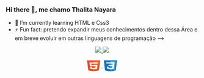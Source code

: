 ### Hi there 👋, me chamo Thalita Nayara
- 🌱 I’m currently learning HTML e Css3
- ⚡ Fun fact: pretendo expandir meus conhecimentos dentro dessa Área e em breve evoluir em outras linguagens de programação
-->
<div align="center">
  <a href="https://github.com/Thalitanayara">
  <img height="180em" src="https://github-readme-stats.vercel.app/api?username=Thalitanayara&show_icons=true&theme=dracula&include_all_commits=true&count_private=true"/>
  <img height="180em" src="https://github-readme-stats.vercel.app/api/top-langs/?username=Thalitanayara&layout=compact&langs_count=7&theme=dracula"/>
<div style="display: inline_block"><br>
  
  <img align="center"  height="30" width="40" src="https://raw.githubusercontent.com/devicons/devicon/master/icons/html5/html5-original.svg">
  <img align="center"  height="30" width="40" src="https://raw.githubusercontent.com/devicons/devicon/master/icons/css3/css3-original.svg">
 
</div>
    
    
